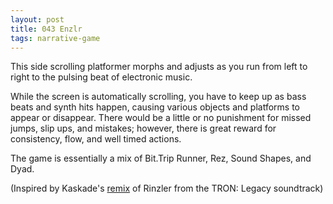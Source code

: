 ```yaml
---
layout: post
title: 043 Enzlr
tags: narrative-game
---
```

This side scrolling platformer morphs and adjusts as you run from left to right to the pulsing beat of electronic music.

While the screen is automatically scrolling, you have to keep up as bass beats and synth hits happen, causing various objects and platforms to appear or disappear.  There would be a little or no punishment for missed jumps, slip ups, and mistakes; however, there is great reward for consistency, flow, and well timed actions.

The game is essentially a mix of Bit.Trip Runner, Rez, Sound Shapes, and Dyad.

(Inspired by Kaskade's [remix](https://www.youtube.com/watch?v=BKcy-LiAFWU "Remix") of Rinzler from the TRON: Legacy soundtrack)